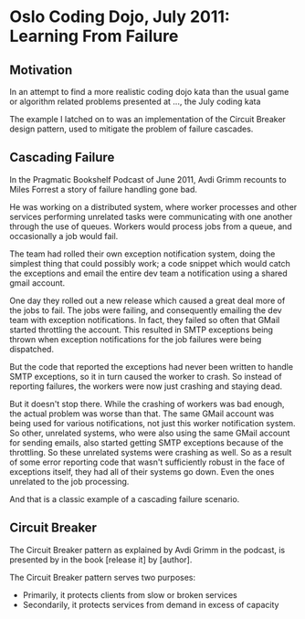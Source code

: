 # Oslo Coding Dojo, July 2011: Learning From Failure

## Motivation

In an attempt to find a more realistic coding dojo kata than the usual game or algorithm related problems presented at ..., the July coding kata

The example I latched on to was an implementation of the Circuit Breaker design pattern, used to mitigate the problem of failure cascades.

## Cascading Failure

In the Pragmatic Bookshelf Podcast of June 2011, Avdi Grimm recounts to Miles Forrest a story of failure handling gone bad.

He was working on a distributed system, where worker processes and other services performing unrelated tasks were communicating with one another through the use of queues. Workers would process jobs from a queue, and occasionally a job would fail.

The team had rolled their own exception notification system, doing the simplest thing that could possibly work; a code snippet which would catch the exceptions and email the entire dev team a notification using a shared gmail account.

One day they rolled out a new release which caused a great deal more of the jobs to fail. The jobs were failing, and consequently emailing the dev team with exception notifications. In fact, they failed so often that GMail started throttling the account. This resulted in SMTP exceptions being thrown when exception notifications for the job failures were being dispatched.

But the code that reported the exceptions had never been written to handle SMTP exceptions, so it in turn caused the worker to crash. So instead of reporting failures, the workers were now just crashing and staying dead.

But it doesn't stop there. While the crashing of workers was bad enough, the actual problem was worse than that. The same GMail account was being used for various notifications, not just this worker notification system. So other, unrelated systems, who were also using the same GMail account for sending emails, also started getting SMTP exceptions because of the throttling. So these unrelated systems were crashing as well. So as a result of some error reporting code that wasn't sufficiently robust in the face of exceptions itself, they had all of their systems go down. Even the ones unrelated to the job processing.

And that is a classic example of a cascading failure scenario. 


## Circuit Breaker

The Circuit Breaker pattern as explained by Avdi Grimm in the podcast, is presented by in the book [release it] by [author]. 

The Circuit Breaker pattern serves two purposes:

* Primarily, it protects clients from slow or broken services
* Secondarily, it protects services from demand in excess of capacity

